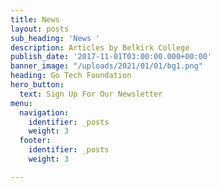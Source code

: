 ```yaml
---
title: News
layout: posts
sub_heading: 'News '
description: Articles by Belkirk College
publish_date: '2017-11-01T03:00:00.000+00:00'
banner_image: "/uploads/2021/01/01/bg1.png"
heading: Go Tech Foundation
hero_button:
  text: Sign Up For Our Newsletter
menu:
  navigation:
    identifier: _posts
    weight: 3
  footer:
    identifier: _posts
    weight: 3

---
```

